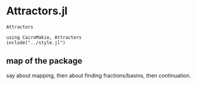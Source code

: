 # Attractors.jl

```@docs
Attractors
```

```@setup MAIN
using CairoMakie, Attractors
include("../style.jl")
```

## map of the package
say about mapping, then about finding fractions/basins, then continuation.
